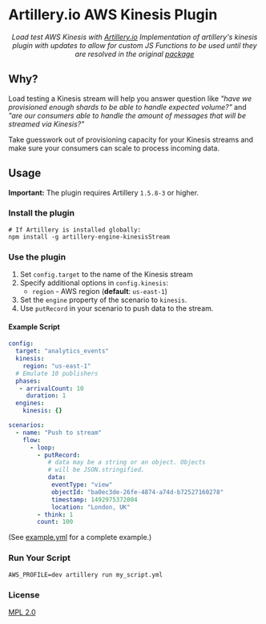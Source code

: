 # Artillery.io AWS Kinesis Plugin

<p align="center">
    <em>Load test AWS Kinesis with <a href="https://artillery.io">Artillery.io</a> Implementation of artillery's kinesis plugin with updates to allow for custom JS Functions to be used until they are resolved in the original <a href="https://github.com/artilleryio/artillery-engine-kinesis">package</a></em>
</p>

## Why?

Load testing a Kinesis stream will help you answer question like _"have we provisioned enough shards to be able to handle expected volume?"_ and _"are our consumers able to handle the amount of messages that will be streamed via Kinesis?"_

Take guesswork out of provisioning capacity for your Kinesis streams and make sure your consumers can scale to process incoming data.


## Usage

**Important:** The plugin requires Artillery `1.5.8-3` or higher.

### Install the plugin

```
# If Artillery is installed globally:
npm install -g artillery-engine-kinesisStream
```

### Use the plugin

1. Set `config.target` to the name of the Kinesis stream
2. Specify additional options in `config.kinesis`:
    - `region` - AWS region (**default**: `us-east-1`)
3. Set the `engine` property of the scenario to `kinesis`.
4. Use `putRecord` in your scenario to push data to the stream.

#### Example Script

```yaml
config:
  target: "analytics_events"
  kinesis:
    region: "us-east-1"
  # Emulate 10 publishers
  phases:
   - arrivalCount: 10
     duration: 1
  engines:
    kinesis: {}

scenarios:
  - name: "Push to stream"
    flow:
      - loop:
        - putRecord:
           # data may be a string or an object. Objects
           # will be JSON.stringified.
           data:
            eventType: "view"
            objectId: "ba0ec3de-26fe-4874-a74d-b72527160278"
            timestamp: 1492975372004
            location: "London, UK"
        - think: 1
        count: 100
```

(See [example.yml](example.yml) for a complete example.)

### Run Your Script

```
AWS_PROFILE=dev artillery run my_script.yml
```

### License

[MPL 2.0](https://www.mozilla.org/en-US/MPL/2.0/)
